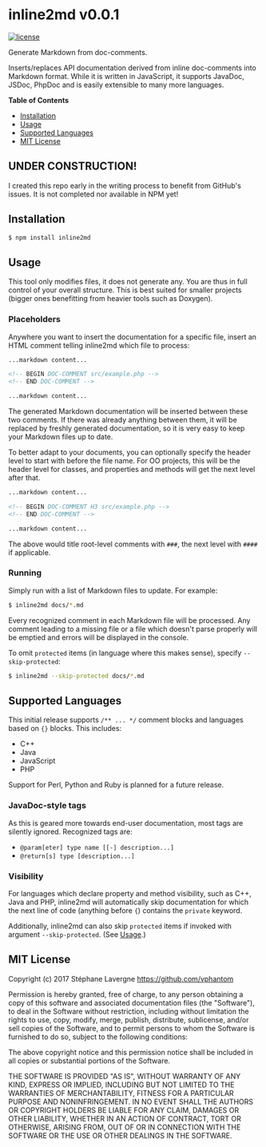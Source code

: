 # inline2md v0.0.1

[![license](https://img.shields.io/github/license/vphantom/php-email.svg?style=plastic)]()

Generate Markdown from doc-comments.

Inserts/replaces API documentation derived from inline doc-comments into Markdown format.  While it is written in JavaScript, it supports JavaDoc, JSDoc, PhpDoc and is easily extensible to many more languages.

**Table of Contents**

- [Installation](#installation)
- [Usage](#usage)
- [Supported Languages](#supported-languages)
- [MIT License](#mit-license)


## UNDER CONSTRUCTION!

I created this repo early in the writing process to benefit from GitHub's issues.  It is not completed nor available in NPM yet!


## Installation

```sh
$ npm install inline2md
```


## Usage

This tool only modifies files, it does not generate any.  You are thus in full control of your overall structure.  This is best suited for smaller projects (bigger ones benefitting from heavier tools such as Doxygen).

### Placeholders

Anywhere you want to insert the documentation for a specific file, insert an HTML comment telling inline2md which file to process:

```md
...markdown content...

<!-- BEGIN DOC-COMMENT src/example.php -->
<!-- END DOC-COMMENT -->

...markdown content...
```

The generated Markdown documentation will be inserted between these two comments.  If there was already anything between them, it will be replaced by freshly generated documentation, so it is very easy to keep your Markdown files up to date.

To better adapt to your documents, you can optionally specify the header level to start with before the file name.  For OO projects, this will be the header level for classes, and properties and methods will get the next level after that.

```md
...markdown content...

<!-- BEGIN DOC-COMMENT H3 src/example.php -->
<!-- END DOC-COMMENT -->

...markdown content...
```

The above would title root-level comments with `###`, the next level with `####` if applicable.

### Running

Simply run with a list of Markdown files to update.  For example:

```sh
$ inline2md docs/*.md
```

Every recognized comment in each Markdown file will be processed.  Any comment leading to a missing file or a file which doesn't parse properly will be emptied and errors will be displayed in the console.

To omit `protected` items (in language where this makes sense), specify `--skip-protected`:

```sh
$ inline2md --skip-protected docs/*.md
```


## Supported Languages

This initial release supports `/** ... */` comment blocks and languages based on `{}` blocks.  This includes:

* C++
* Java
* JavaScript
* PHP

Support for Perl, Python and Ruby is planned for a future release.

### JavaDoc-style tags

As this is geared more towards end-user documentation, most tags are silently ignored.  Recognized tags are:

* `@param[eter] type name [[-] description...]`
* `@return[s] type [description...]`

### Visibility

For languages which declare property and method visibility, such as C++, Java and PHP, inline2md will automatically skip documentation for which the next line of code (anything before `{`) contains the `private` keyword.

Additionally, inline2md can also skip `protected` items if invoked with argument `--skip-protected`.  (See [Usage](#usage).)


## MIT License

Copyright (c) 2017 Stéphane Lavergne <https://github.com/vphantom>

Permission is hereby granted, free of charge, to any person obtaining a copy of this software and associated documentation files (the "Software"), to deal in the Software without restriction, including without limitation the rights to use, copy, modify, merge, publish, distribute, sublicense, and/or sell copies of the Software, and to permit persons to whom the Software is furnished to do so, subject to the following conditions:

The above copyright notice and this permission notice shall be included in all copies or substantial portions of the Software.

THE SOFTWARE IS PROVIDED "AS IS", WITHOUT WARRANTY OF ANY KIND, EXPRESS OR IMPLIED, INCLUDING BUT NOT LIMITED TO THE WARRANTIES OF MERCHANTABILITY, FITNESS FOR A PARTICULAR PURPOSE AND NONINFRINGEMENT. IN NO EVENT SHALL THE AUTHORS OR COPYRIGHT HOLDERS BE LIABLE FOR ANY CLAIM, DAMAGES OR OTHER LIABILITY, WHETHER IN AN ACTION OF CONTRACT, TORT OR OTHERWISE, ARISING FROM, OUT OF OR IN CONNECTION WITH THE SOFTWARE OR THE USE OR OTHER DEALINGS IN THE SOFTWARE.
